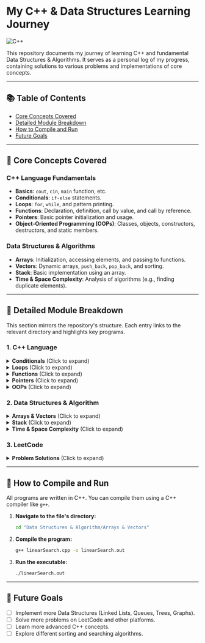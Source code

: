 # My C++ & Data Structures Learning Journey

![C++](https://img.shields.io/badge/Language-C%2B%2B-blue.svg)

This repository documents my journey of learning C++ and fundamental Data Structures & Algorithms. It serves as a personal log of my progress, containing solutions to various problems and implementations of core concepts.

---

## 📚 Table of Contents
- [Core Concepts Covered](#-core-concepts-covered)
- [Detailed Module Breakdown](#-detailed-module-breakdown)
- [How to Compile and Run](#-how-to-compile-and-run)
- [Future Goals](#-future-goals)

---

## 🎯 Core Concepts Covered

### C++ Language Fundamentals
-   **Basics**: `cout`, `cin`, `main` function, etc.
-   **Conditionals**: `if-else` statements.
-   **Loops**: `for`, `while`, and pattern printing.
-   **Functions**: Declaration, definition, call by value, and call by reference.
-   **Pointers**: Basic pointer initialization and usage.
-   **Object-Oriented Programming (OOPs)**: Classes, objects, constructors, destructors, and static members.

### Data Structures & Algorithms
-   **Arrays**: Initialization, accessing elements, and passing to functions.
-   **Vectors**: Dynamic arrays, `push_back`, `pop_back`, and sorting.
-   **Stack**: Basic implementation using an array.
-   **Time & Space Complexity**: Analysis of algorithms (e.g., finding duplicate elements).

---

## 📁 Detailed Module Breakdown

This section mirrors the repository's structure. Each entry links to the relevant directory and highlights key programs.

### 1. C++ Language

<details>
<summary><strong>Conditionals</strong> (Click to expand)</summary>

-   `absolute_number.cpp`: Converts a negative number to its absolute value.
-   `odd_even.cpp`: Checks if a number is odd or even.
-   `profit_loss.cpp`: Calculates profit or loss.
</details>

<details>
<summary><strong>Loops</strong> (Click to expand)</summary>

-   `ap.cpp`: Generates terms of an arithmetic progression.
-   `aPowerb.cpp`: Calculates `a` raised to the power of `b`.
-   `count_digits.cpp`: Counts the number of digits in an integer.
-   `starPlus.cpp`: Prints a star plus pattern.
-   `Assignments/`: Solutions to various loop-based practice problems.
</details>

<details>
<summary><strong>Functions</strong> (Click to expand)</summary>

-   `pascalsTriangle.cpp`: Implements Pascal's Triangle.
-   `permutationAndCombination.cpp`: Calculates nCr and nPr.
-   `nth_term.cpp`: Finds the nth term of an arithmetic progression.
</details>

<details>
<summary><strong>Pointers</strong> (Click to expand)</summary>

-   `pointerInitialize.cpp`: Basics of pointer declaration and initialization.
-   `sumPointer.cpp`: Uses pointers to find the sum of two numbers.
-   `first_last_digit.cpp`: Finds the first and last digit of a number using pointers.
</details>

<details>
<summary><strong>OOPs</strong> (Click to expand)</summary>

-   `rectangle.cpp`: A `Rectangle` class with methods for area and perimeter.
-   `circle.cpp`: A `Circle` class to calculate area and circumference.
-   `destructor.cpp`: Demonstrates the use of destructors.
-   `staticMembers.cpp`: Example of using static members in a class.
</details>

### 2. Data Structures & Algorithm

<details>
<summary><strong>Arrays & Vectors</strong> (Click to expand)</summary>

-   `linearSearch.cpp`: Implements a linear search algorithm.
-   `maxElement.cpp` & `minElement.cpp`: Finds the maximum and minimum element in an array.
-   `secondMaxElement.cpp`: Finds the second largest element.
-   `passingArrayToFunctions.cpp`: Shows how to pass arrays as arguments.
-   `operationsOfVector.cpp`: Demonstrates common vector operations.
-   `Assignment 1/`: Solutions to array-based problems.
</details>

<details>
<summary><strong>Stack</strong> (Click to expand)</summary>

-   `implementationUsingArray.cpp`: A simple array-based implementation of a stack.
</details>

<details>
<summary><strong>Time & Space Complexity</strong> (Click to expand)</summary>

-   `duplicateElementInArray.cpp`: Different approaches to finding a duplicate element with complexity analysis.
</details>

### 3. LeetCode

<details>
<summary><strong>Problem Solutions</strong> (Click to expand)</summary>

-   `Problem2221.cpp`: Solution for LeetCode problem 2221.
-   `hello.cpp`: A simple "Hello World" program.
</details>

---

## 🚀 How to Compile and Run

All programs are written in C++. You can compile them using a C++ compiler like `g++`.

1.  **Navigate to the file's directory:**
    ```bash
    cd "Data Structures & Algorithm/Arrays & Vectors"
    ```

2.  **Compile the program:**
    ```bash
    g++ linearSearch.cpp -o linearSearch.out
    ```

3.  **Run the executable:**
    ```bash
    ./linearSearch.out
    ```

---

## 🌟 Future Goals

-   [ ] Implement more Data Structures (Linked Lists, Queues, Trees, Graphs).
-   [ ] Solve more problems on LeetCode and other platforms.
-   [ ] Learn more advanced C++ concepts.
-   [ ] Explore different sorting and searching algorithms.